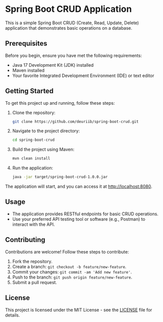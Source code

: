 # Spring Boot CRUD Application

This is a simple Spring Boot CRUD (Create, Read, Update, Delete) application that demonstrates basic operations on a
database.

## Prerequisites

Before you begin, ensure you have met the following requirements:

- Java 17 Development Kit (JDK) installed
- Maven installed
- Your favorite Integrated Development Environment (IDE) or text editor

## Getting Started

To get this project up and running, follow these steps:

1. Clone the repository:

    ```bash
    git clone https://github.com/deuriib/spring-boot-crud.git
    ```

2. Navigate to the project directory:

    ```bash
    cd spring-boot-crud
    ```

3. Build the project using Maven:

    ```bash
    mvn clean install
    ```

4. Run the application:

    ```bash
    java -jar target/spring-boot-crud-1.0.0.jar
    ```

The application will start, and you can access it at [http://localhost:8080](http://localhost:8080).

## Usage

- The application provides RESTful endpoints for basic CRUD operations.
- Use your preferred API testing tool or software (e.g., Postman) to interact with the API.

## Contributing

Contributions are welcome! Follow these steps to contribute:

1. Fork the repository.
2. Create a branch: `git checkout -b feature/new-feature`.
3. Commit your changes: `git commit -am 'Add new feature'`.
4. Push to the branch: `git push origin feature/new-feature`.
5. Submit a pull request.

## License

This project is licensed under the MIT License - see the [LICENSE](LICENSE) file for details.
